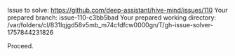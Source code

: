 Issue to solve: https://github.com/deep-assistant/hive-mind/issues/110
Your prepared branch: issue-110-c3bb5bad
Your prepared working directory: /var/folders/cl/831lqjgd58v5mb_m74cfdfcw0000gn/T/gh-issue-solver-1757844231826

Proceed.